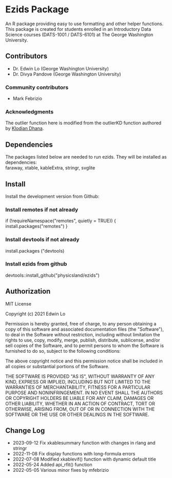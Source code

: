 # Ezids Package 

An R package providing easy to use formatting and other helper functions. 
This package is created for students enrolled in an Introductory Data Science 
courses (DATS-1001 / DATS-6101) at The George Washington University.

## Contributors

+ Dr. Edwin Lo (George Washington University)
+ Dr. Divya Pandove (George Washington University) 

### Community contributors

+ Mark Febrizio

### Acknowledgments

The outlier function here is modified from the outlierKD function authored by
[Klodian Dhana](https://www.r-bloggers.com/identify-describe-plot-and-remove-the-outliers-from-the-dataset/).


## Dependencies 

The packages listed below are needed to run ezids. They will be installed as dependencies:  
faraway, xtable, kableExtra, stringr, svglite  


## Install

Install the development version from Github:


### Install remotes if not already
if (!requireNamespace("remotes", quietly = TRUE)) {
  install.packages("remotes")
}

### Install devtools if not already 
install.packages ("devtools)


### Install ezids from github
devtools::install_github("physicsland/ezids")

## Authorization

MIT License

Copyright (c) 2021 Edwin Lo

Permission is hereby granted, free of charge, to any person obtaining a copy
of this software and associated documentation files (the "Software"), to deal
in the Software without restriction, including without limitation the rights
to use, copy, modify, merge, publish, distribute, sublicense, and/or sell
copies of the Software, and to permit persons to whom the Software is
furnished to do so, subject to the following conditions:

The above copyright notice and this permission notice shall be included in all
copies or substantial portions of the Software.

THE SOFTWARE IS PROVIDED "AS IS", WITHOUT WARRANTY OF ANY KIND, EXPRESS OR
IMPLIED, INCLUDING BUT NOT LIMITED TO THE WARRANTIES OF MERCHANTABILITY,
FITNESS FOR A PARTICULAR PURPOSE AND NONINFRINGEMENT. IN NO EVENT SHALL THE
AUTHORS OR COPYRIGHT HOLDERS BE LIABLE FOR ANY CLAIM, DAMAGES OR OTHER
LIABILITY, WHETHER IN AN ACTION OF CONTRACT, TORT OR OTHERWISE, ARISING FROM,
OUT OF OR IN CONNECTION WITH THE SOFTWARE OR THE USE OR OTHER DEALINGS IN THE
SOFTWARE.


## Change Log

+ 2023-09-12 Fix xkablesummary function with changes in rlang and stringr
+ 2022-11-08 Fix display functions with long-formula errors
+ 2022-07-08 Modified xkablevif() function with dynamic default title
+ 2022-05-24 Added api_rfit() function
+ 2022-05-05 Various minor fixes by mfebrizio






